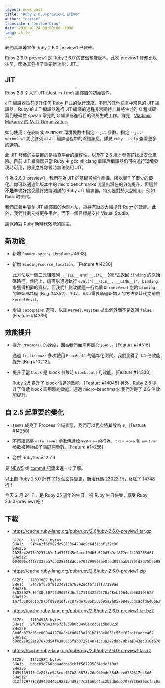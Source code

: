 ```yaml
---
layout: news_post
title: "Ruby 2.6.0-preview1 已發佈"
author: "naruse"
translator: "Delton Ding"
date: 2018-02-24 00:00:00 +0000
lang: zh_tw
---
```


我們高興地宣佈 Ruby 2.6.0-preview1 已發佈。

Ruby 2.6.0-preview1 是 Ruby 2.6.0 的首個預覽版本。此次 preview1 發佈比以往早，因為其包括了重要新功能：JIT。

## JIT

Ruby 2.6 引入了 JIT (Just-in-time) 編譯器的初始實作。

JIT 編譯器旨在提升任何 Ruby 程式的執行速度。不同於其他語言中常見的 JIT 編譯器，Ruby 的 JIT 編譯器進行 JIT 編譯的過程非常獨特。其將生成的 C 程式碼寫到硬碟並 spwan 常見的 C 編譯器進行目的碼的生成工作。詳見：[Vladimir Makarov 的 MJIT Organization](https://github.com/vnmakarov/ruby/tree/rtl_mjit_branch#mjit-organization)。

如何使用：在終端或 `$RUBYOPT` 環境變數中指定 `--jit` 參數。指定 `--jit-verbose=1` 將允許列印 JIT 編譯過程中的除錯訊息。詳見 `ruby --help` 查看更多的選項。

此 JIT 發佈的主要目的是檢查平台的相容性，以及在 2.6 版本發佈前找出安全風險。目前 JIT 編譯器只當 Ruby 由 gcc 或 clang 編譯后編譯器仍可被運行環境發現時可用，除此之外你暫時無法使用 JIT。

作為 2.6.0-preview1，我們在為 JIT 的基礎設施作準備，所以實作了很少的優化。你可以通過此版本中的 micro benchmarks 測量出潛在的效能提升，但這並**不是**準備好接受最終效能測試的 Ruby JIT 編譯器，特別是對於大型應用，例如 Rails 的測試。

我們正著手實作 JIT 編譯器的內聯方法，這將有助於大幅提升 Ruby 的效能。此外，我們計劃支持更多平台，而下一個目標是支持 Visual Studio。

請保持對 Ruby 新時代效能的關注。

## 新功能

* 新增 `Random.bytes`。[Feature #4938]

* 新增 `Binding#source_location`。[Feature #14230]

  此方法以一個二元組陣列 `__FILE__` and `__LINE__` 的形式返回 `binding` 的原始碼路徑。傳統上，這可以通過執行 `eval("[__FILE__, __LINE__]", binding)` 來獲得相同的資料。但我們計劃改變這一行為讓 `Kernel#eval` 忽略 `binding` 的原始碼路徑 [Bug #4352]。所以，用戶需要通過新加入的方法來替代之前的 `Kernel#eval`。

* 增加 `:exception` 選項，以讓 `Kernel.#system` 拋出例外而不是返回 `false`。[Feature #14386]

## 效能提升

* 提升 `Proc#call` 的速度，因為我們無需再關心 `$SAFE`。[Feature #14318]

  通過 `lc_fizzbuzz` 多次使用 `Proc#call` 的基準化測試，我們測得了 1.4 倍效能提升 [Bug #10212]。

* 提升了當 `block` 是 block 參數時 `block.call` 的效能。[Feature #14330]

  Ruby 2.5 提升了 block 傳遞的效能。[Feature #14045] 另外，Ruby 2.6 提升了傳遞 block 調用時的效能。通過 micro-benchmark 我們測得了 2.6 倍效能提升。

## 自 2.5 起重要的變化

* `$SAFE` 成為了 Process 全域狀態，我們可以再次將其設為 `0`。[Feature #14250]

* 不再建議將 `safe_level` 參數傳遞給 `ERB.new` 的行為。`trim_mode` 和 `eoutvar` 参数被轉換成了關鍵詞參數。[Feature #14256]

* 合併 RubyGems 2.7.6

見 [NEWS](https://github.com/ruby/ruby/blob/v2_6_0_preview1/NEWS) 或 [commit 記錄](https://github.com/ruby/ruby/compare/v2_5_0...v2_6_0_preview1)來進一步了解。

以上自 Ruby 2.5.0 計有 [1115 個文件變更，新增代碼 23023 行，移除了 14748 行](https://github.com/ruby/ruby/compare/v2_5_0...v2_6_0_preview1)！

今天 2 月 24 日，是 Ruby 25 週年的生日。祝 Ruby 生日快樂，享受 Ruby 2.6.0-preview1 吧！

## 下載

* <https://cache.ruby-lang.org/pub/ruby/2.6/ruby-2.6.0-preview1.tar.gz>

      SIZE:   16082501 bytes
      SHA1:   94b4a2f5f992dc9855364284e9c64316bf129c90
      SHA256: 2023c42676d9237481e1a97157d5e2ecc10db5e320d5b9cf872ec1d293265d61
      SHA512: 004696c4f087333ba7cb2285418dcce70f399966ae8fed817aab9759fd2d75beb088c4aeb294fcd4260112e8422f490cd4dbdfce402d73f96bb679b8bb3e1607

* <https://cache.ruby-lang.org/pub/ruby/2.6/ruby-2.6.0-preview1.zip>

      SIZE:   19807007 bytes
      SHA1:   24d76f67bf913348eca783a2ecf6f3faf37299ae
      SHA256: 6c883927e80430cf07f2d90728d6c2c71164223f378a48ebf964d3b66319f623
      SHA512: 1e7f318cec1b7875fd9891df671078de7585b556695a2a85708483ddcacfd6e0b63b70ec2535e92ff981b4f72063721ed552df49688e066666fcd7ae520ae667

* <https://cache.ruby-lang.org/pub/ruby/2.6/ruby-2.6.0-preview1.tar.bz2>

      SIZE:   14104578 bytes
      SHA1:   9f0fb79643a4673a839b0c8496eccc6e1dbd022d
      SHA256: 8bd6c373df6ee009441270a8b4f86413d101b8f88e8051c55ef62abffadce462
      SHA512: d9cb270529a97670d54f43a0236fab072714e715c39277dab70b7a1843ec818e6700e47e1384c7256f9e0ae41ab2c0b768a0de38a5ecf4f4fff5da6ef5ad4944

* <https://cache.ruby-lang.org/pub/ruby/2.6/ruby-2.6.0-preview1.tar.xz>

      SIZE:   11423984 bytes
      SHA1:   bbbc89d760cdaadbca3cbff587295864edeff0af
      SHA256: 1d99139116e4e245ce543edb137b2a8873c26e9f0bde88d8cee6789617cc8d0e
      SHA512: d12ff29778d8d940344619881b4d8247c2fb6b44ac2b2dbddb7078828e893cfac9a5a95b5588f0afdbed52bdb6dea95cff1b9ce3ad47dfa62209e97dab8810b6
